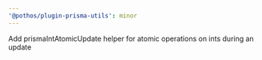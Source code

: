 ```yaml
---
'@pothos/plugin-prisma-utils': minor
---
```


Add prismaIntAtomicUpdate helper for atomic operations on ints during an update
